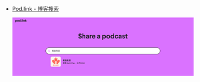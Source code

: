 - [Pod.link - 博客搜索](https://pod.link)

  ![image-20240218152237772](https://raw.githubusercontent.com/huyixi/Pics/main/uPic/image-20240218152237772.png)
